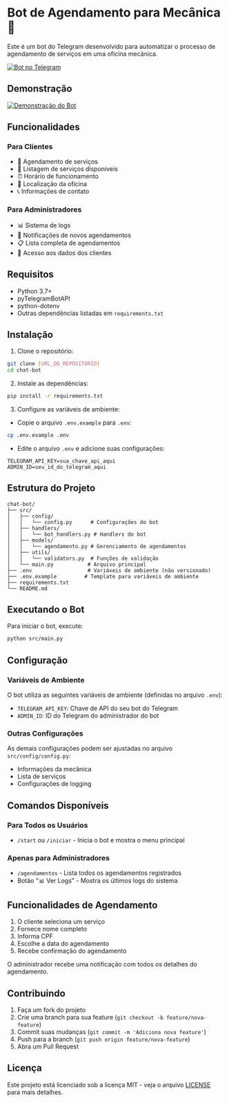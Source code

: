 # Bot de Agendamento para Mecânica 🚗

Este é um bot do Telegram desenvolvido para automatizar o processo de agendamento de serviços em uma oficina mecânica.

[![Bot no Telegram](https://img.shields.io/badge/Telegram-Bot-blue?style=for-the-badge&logo=telegram)](https://t.me/afnproject_bot)

## Demonstração

[![Demonstração do Bot](https://img.youtube.com/vi/gKHHa84-Sp8/maxresdefault.jpg)](https://youtube.com/shorts/gKHHa84-Sp8)

## Funcionalidades

### Para Clientes
- 📅 Agendamento de serviços
- 🔧 Listagem de serviços disponíveis
- ⏰ Horário de funcionamento
- 📍 Localização da oficina
- 📞 Informações de contato

### Para Administradores
- 📊 Sistema de logs
- 🔔 Notificações de novos agendamentos
- 📋 Lista completa de agendamentos
- 👤 Acesso aos dados dos clientes

## Requisitos

- Python 3.7+
- pyTelegramBotAPI
- python-dotenv
- Outras dependências listadas em `requirements.txt`

## Instalação

1. Clone o repositório:
```bash
git clone [URL_DO_REPOSITORIO]
cd chat-bot
```

2. Instale as dependências:
```bash
pip install -r requirements.txt
```

3. Configure as variáveis de ambiente:
- Copie o arquivo `.env.example` para `.env`:
```bash
cp .env.example .env
```
- Edite o arquivo `.env` e adicione suas configurações:
```
TELEGRAM_API_KEY=sua_chave_api_aqui
ADMIN_ID=seu_id_do_telegram_aqui
```

## Estrutura do Projeto

```
chat-bot/
├── src/
│   ├── config/
│   │   └── config.py      # Configurações do bot
│   ├── handlers/
│   │   └── bot_handlers.py # Handlers do bot
│   ├── models/
│   │   └── agendamento.py # Gerenciamento de agendamentos
│   ├── utils/
│   │   └── validators.py  # Funções de validação
│   └── main.py           # Arquivo principal
├── .env                  # Variáveis de ambiente (não versionado)
├── .env.example         # Template para variáveis de ambiente
├── requirements.txt
└── README.md
```

## Executando o Bot

Para iniciar o bot, execute:

```bash
python src/main.py
```

## Configuração

### Variáveis de Ambiente
O bot utiliza as seguintes variáveis de ambiente (definidas no arquivo `.env`):

- `TELEGRAM_API_KEY`: Chave de API do seu bot do Telegram
- `ADMIN_ID`: ID do Telegram do administrador do bot

### Outras Configurações
As demais configurações podem ser ajustadas no arquivo `src/config/config.py`:

- Informações da mecânica
- Lista de serviços
- Configurações de logging

## Comandos Disponíveis

### Para Todos os Usuários
- `/start` ou `/iniciar` - Inicia o bot e mostra o menu principal

### Apenas para Administradores
- `/agendamentos` - Lista todos os agendamentos registrados
- Botão "📊 Ver Logs" - Mostra os últimos logs do sistema

## Funcionalidades de Agendamento

1. O cliente seleciona um serviço
2. Fornece nome completo
3. Informa CPF
4. Escolhe a data do agendamento
5. Recebe confirmação do agendamento

O administrador recebe uma notificação com todos os detalhes do agendamento.

## Contribuindo

1. Faça um fork do projeto
2. Crie uma branch para sua feature (`git checkout -b feature/nova-feature`)
3. Commit suas mudanças (`git commit -m 'Adiciona nova feature'`)
4. Push para a branch (`git push origin feature/nova-feature`)
5. Abra um Pull Request

## Licença

Este projeto está licenciado sob a licença MIT - veja o arquivo [LICENSE](LICENSE) para mais detalhes. 